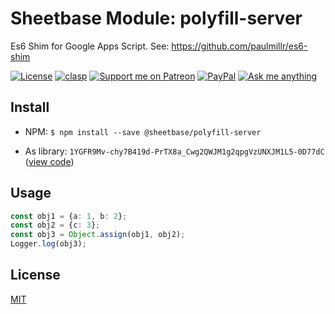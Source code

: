 # Sheetbase Module: polyfill-server

Es6 Shim for Google Apps Script. See: https://github.com/paulmillr/es6-shim

[![License][license_badge]][license_url] [![clasp][clasp_badge]][clasp_url] [![Support me on Patreon][patreon_badge]][patreon_url] [![PayPal][paypal_donate_badge]][paypal_donate_url] [![Ask me anything][ask_me_badge]][ask_me_url]

## Install

- NPM: ``$ npm install --save @sheetbase/polyfill-server``

- As library: ``1YGFR9Mv-chy7B419d-PrTX8a_Cwg2QWJM1g2qpgVzUNXJM1L5-0D77dC`` ([view code](https://script.google.com/d/1YGFR9Mv-chy7B419d-PrTX8a_Cwg2QWJM1g2qpgVzUNXJM1L5-0D77dC/edit?usp=sharing))

## Usage

```ts
const obj1 = {a: 1, b: 2};
const obj2 = {c: 3};
const obj3 = Object.assign(obj1, obj2);
Logger.log(obj3);
```

## License

[MIT][license_url]

[license_badge]: https://img.shields.io/github/license/mashape/apistatus.svg
[license_url]: https://github.com/sheetbase/module-polyfill-server/blob/master/LICENSE

[clasp_badge]: https://img.shields.io/badge/built%20with-clasp-4285f4.svg
[clasp_url]: https://github.com/google/clasp

[patreon_badge]: https://ionicabizau.github.io/badges/patreon.svg
[patreon_url]: https://www.patreon.com/lamnhan

[paypal_donate_badge]: https://ionicabizau.github.io/badges/paypal_donate.svg
[paypal_donate_url]: https://www.paypal.me/lamnhan

[ask_me_badge]: https://img.shields.io/badge/ask/me-anything-1abc9c.svg
[ask_me_url]: https://m.me/sheetbase